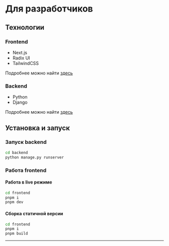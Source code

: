 # Для разработчиков

## Технологии

### Frontend

- Next.js
- Radix UI
- TailwindCSS

Подробнее можно найти [здесь](/frontend/package.json)

### Backend

- Python
- Django

Подробнее можно найти [здесь](/backend/req.txt)

## Установка и запуск

### Запуск backend

```bash
cd backend
python manage.py runserver
```

### Работа frontend

#### Работа в live режиме

```bash
cd frontend 
pnpm i
pnpm dev
```

#### Сборка статичной версии

```bash
cd frontend 
pnpm i
pnpm build
```

---